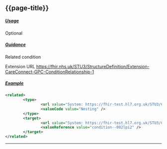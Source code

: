 ## {{page-title}}

<h5><ins>Usage</ins></h5>

<span class="mro-circle optional" title="Optional"></span> Optional


<h5><ins>Guidance</ins></h5>

Related condition

Extension URL
https://fhir.nhs.uk/STU3/StructureDefinition/Extension-CareConnect-GPC-ConditionRelationship-1

<h5><ins>Example</ins></h5>

```xml
<related>
        <type>
                <url value="System: https://fhir-test.hl7.org.uk/STU3/CodeSystem/CareConnect-ConditionRelationship-1" />
                <valueCode value="Nesting" />
        </type>
        <target>
                <url value="System: https://fhir-test.hl7.org.uk/STU3/CodeSystem/CareConnect-GPC-Condition-1" />
                <valueReference value="condition--002lpi2" />
        </target>
</related>
```

---